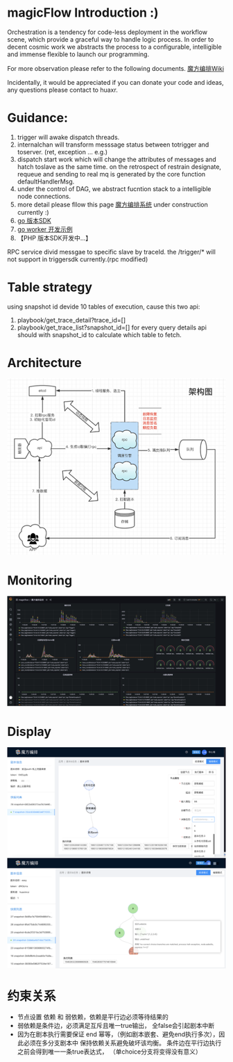 # magicFlow Introduction :)

Orchestration is a tendency for code-less deployment in the workflow scene,
which provide a graceful way to handle logic process. In order to decent 
cosmic work we abstracts the process to a configurable, intelligible and immense
flexible to launch our programming.

For more observation please refer to the following documents.
[魔方编排Wiki](https://wiki.xxx.com/pages/viewpage.action?pageId=146264643)

Incidentally, it would be appreciated if you can donate your code and ideas, any questions
please contact to huaxr.

# Guidance:
1. trigger will awake dispatch threads.
2. internalchan will transform messsage status between totrigger and toserver. (ret, exception ... e.g.)
3. dispatch start work which will change the attributes of messages and hatch toslave as the same time.
   on the retrospect of restrain designate, requeue and sending to real mq is generated by the core function defaultHandlerMsg.
4. under the control of DAG, we abstract fucntion stack to a intelligible node connections. 
5. more detail please fllow this page [魔方编排系统](https://flow.xxx.com/#/g6)  under construction currently :)
6. [go 版本SDK](https://github.com/huaxr/flowsdk-go) 
7. [go worker 开发示例](https://github.com/huaxr/worker-example)
8. 【PHP 版本SDK开发中...】


RPC service divid messgae to specific slave by traceId.
the /trigger/* will not support in triggersdk currently.(rpc modified)


# Table strategy
using snapshot id devide 10 tables of execution, cause this two api:
1. playbook/get_trace_detail?trace_id=[]
2. playbook/get_trace_list?snapshot_id=[]
for every query details api should with snapshot_id to calculate which table to fetch.

# Architecture
![架构图](static/imgs/后端架构.png)

# Monitoring
![监控大盘](static/imgs/监控.png)

# Display
![展示1](static/imgs/11.png)
![展示2](static/imgs/22.png)

# 约束关系
- 节点设置 依赖 和 弱依赖，依赖是平行边必须等待结果的
- 弱依赖是条件边，必须满足互斥且唯一true输出， 全false会引起剧本中断
- 因为在剧本执行需要保证 end 幂等，（例如剧本嵌套、避免end执行多次），因此必须在多分支剧本中
 保持依赖关系避免破坏该均衡。 条件边在平行边执行之前会得到唯一一条true表达式， （单choice分支将变得没有意义）
 
